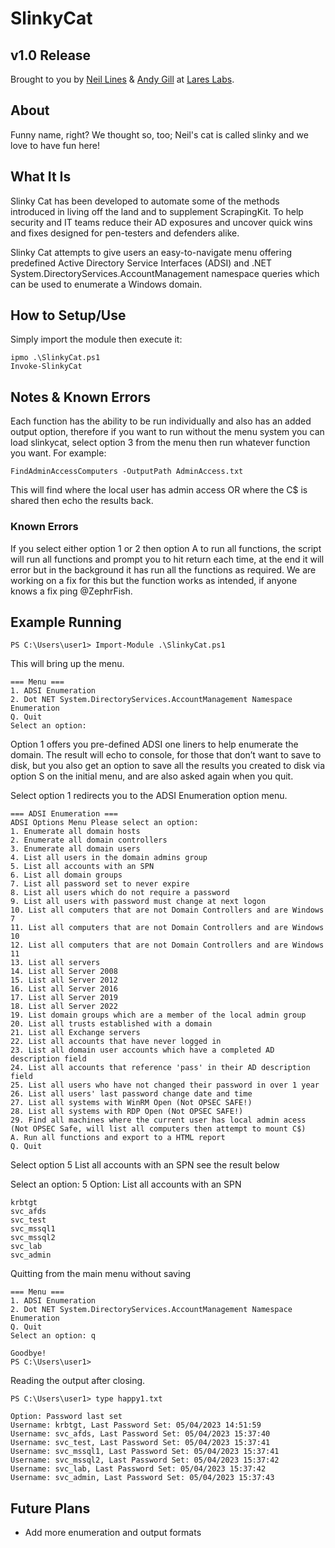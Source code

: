 # SlinkyCat
## v1.0 Release
Brought to you by [Neil Lines](https://twitter.com/myexploit2600) & [Andy Gill](https://twitter.com/ZephrFish) at [Lares Labs](https://labs.lares.com).

## About
Funny name, right? We thought so, too; Neil's cat is called slinky and we love to have fun here!
## What It Is
Slinky Cat has been developed to automate some of the methods introduced in living off the land and to supplement ScrapingKit. To help security and IT teams reduce their AD exposures and uncover quick wins and fixes designed for pen-testers and defenders alike.

Slinky Cat attempts to give users an easy-to-navigate menu offering predefined Active Directory Service Interfaces (ADSI) and .NET System.DirectoryServices.AccountManagement namespace queries which can be used to enumerate a Windows domain.
## How to Setup/Use
Simply import the module then execute it:
```
ipmo .\SlinkyCat.ps1
Invoke-SlinkyCat
```

## Notes & Known Errors
Each function has the ability to be run individually and also has an added output option, therefore if you want to run without the menu system you can load slinkycat, select option 3 from the menu then run whatever function you want. For example:

```
FindAdminAccessComputers -OutputPath AdminAccess.txt
```

This will find where the local user has admin access OR where the C$ is shared then echo the results back.

### Known Errors
If you select either option 1 or 2 then option A to run all functions, the script will run all functions and prompt you to hit return each time, at the end it will error but in the background it has run all the functions as required. We are working on a fix for this but the function works as intended, if anyone knows a fix ping @ZephrFish.

## Example Running
```
PS C:\Users\user1> Import-Module .\SlinkyCat.ps1
```
This will bring up the menu.
```
=== Menu ===
1. ADSI Enumeration
2. Dot NET System.DirectoryServices.AccountManagement Namespace Enumeration
Q. Quit
Select an option:
```


Option 1 offers you pre-defined ADSI one liners to help enumerate the domain. The result will echo to console, for those that don’t want to save to disk, but you also get an option to save all the results you created to disk via option S on the initial menu, and are also asked again when you quit.


 Select option 1 redirects you to the ADSI Enumeration option menu. 
```
=== ADSI Enumeration ===
ADSI Options Menu Please select an option:
1. Enumerate all domain hosts
2. Enumerate all domain controllers
3. Enumerate all domain users
4. List all users in the domain admins group
5. List all accounts with an SPN
6. List all domain groups
7. List all password set to never expire
8. List all users which do not require a password
9. List all users with password must change at next logon
10. List all computers that are not Domain Controllers and are Windows 7
11. List all computers that are not Domain Controllers and are Windows 10
12. List all computers that are not Domain Controllers and are Windows 11
13. List all servers
14. List all Server 2008
15. List all Server 2012
16. List all Server 2016
17. List all Server 2019
18. List all Server 2022
19. List domain groups which are a member of the local admin group
20. List all trusts established with a domain
21. List all Exchange servers
22. List all accounts that have never logged in
23. List all domain user accounts which have a completed AD description field
24. List all accounts that reference 'pass' in their AD description field
25. List all users who have not changed their password in over 1 year
26. List all users' last password change date and time
27. List all systems with WinRM Open (Not OPSEC SAFE!)
28. List all systems with RDP Open (Not OPSEC SAFE!)
29. Find all machines where the current user has local admin acess (Not OPSEC Safe, will list all computers then attempt to mount C$)
A. Run all functions and export to a HTML report
Q. Quit
```
Select option 5 List all accounts with an SPN see the result below

Select an option: 5
Option: List all accounts with an SPN
```
krbtgt
svc_afds
svc_test
svc_mssql1
svc_mssql2
svc_lab
svc_admin
```


Quitting from the main menu without saving
```
=== Menu ===
1. ADSI Enumeration
2. Dot NET System.DirectoryServices.AccountManagement Namespace Enumeration
Q. Quit
Select an option: q

Goodbye!
PS C:\Users\user1>
```

Reading the output after closing.
```
PS C:\Users\user1> type happy1.txt

Option: Password last set
Username: krbtgt, Last Password Set: 05/04/2023 14:51:59
Username: svc_afds, Last Password Set: 05/04/2023 15:37:40
Username: svc_test, Last Password Set: 05/04/2023 15:37:41
Username: svc_mssql1, Last Password Set: 05/04/2023 15:37:41
Username: svc_mssql2, Last Password Set: 05/04/2023 15:37:42
Username: svc_lab, Last Password Set: 05/04/2023 15:37:42
Username: svc_admin, Last Password Set: 05/04/2023 15:37:43
```

## Future Plans
- Add more enumeration and output formats
